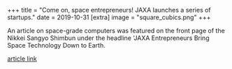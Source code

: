+++
title = "Come on, space entrepreneurs! JAXA launches a series of startups."
date = 2019-10-31
[extra]
image = "square_cubics.png"
+++

An article on space-grade computers was featured on the front page of the Nikkei Sangyo Shimbun under the headline 'JAXA Entrepreneurs Bring Space Technology Down to Earth.

[article link](https://www.nikkei.com/article/DGXMZO51692990R01C19A1X11000/)  


